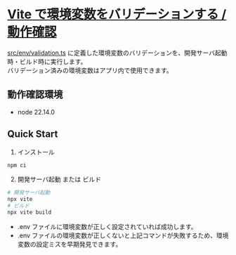 # [Vite で環境変数をバリデーションする / 動作確認](https://zenn.dev/rendob/articles/vite-env-validation#動作確認)

[src/env/validation.ts](src/env/validation.ts) に定義した環境変数のバリデーションを、開発サーバ起動時・ビルド時に実行します。\
バリデーション済みの環境変数はアプリ内で使用できます。

## 動作確認環境

- node 22.14.0

## Quick Start

1. インストール

```sh
npm ci
```

2. 開発サーバ起動 または ビルド

```sh
# 開発サーバ起動
npx vite
# ビルド
npx vite build
```

- .env ファイルに環境変数が正しく設定されていれば成功します。
- .env ファイルの環境変数が正しくないと上記コマンドが失敗するため、環境変数の設定ミスを早期発見できます。
